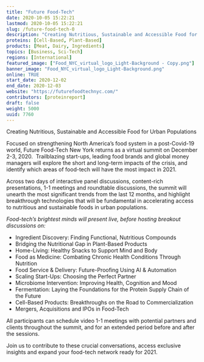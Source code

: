 ```yaml
---
title: "Future Food-Tech"
date: 2020-10-05 15:22:21
lastmod: 2020-10-05 15:22:21
slug: /future-food-tech-0
description: "Creating Nutritious, Sustainable and Accessible Food for Urban PopulationsFocused on strengthening North America’s food system in a post-Covid-19 world, Future Food-Tech New York returns as a virtual summit on December 2-3, 2020.  Trailblazing start-ups, leading food brands and global money managers will explore the short and long-term impacts of the crisis, and identify which areas of food-tech will have the most impact in 2021."
proteins: [Cell-Based, Plant-Based]
products: [Meat, Dairy, Ingredients]
topics: [Business, Sci-Tech]
regions: [International]
featured_image: ["Food_NYC_virtual_logo_Light-Background - Copy.png"]
banner_image: "Food_NYC_virtual_logo_Light-Background.png"
online: TRUE
start_date: 2020-12-02
end_date: 2020-12-03
website: "https://futurefoodtechnyc.com/"
contributors: [proteinreport]
draft: false
weight: 5000
uuid: 7760
---
```

<p>Creating Nutritious, Sustainable and Accessible Food for Urban Populations</p>
<p>Focused on strengthening North America’s food system in a post-Covid-19 world, Future Food-Tech New York returns as a virtual summit on December 2-3, 2020.  Trailblazing start-ups, leading food brands and global money managers will explore the short and long-term impacts of the crisis, and identify which areas of food-tech will have the most impact in 2021.</p>
<p>Across two days of interactive panel discussions, content-rich presentations, 1-1 meetings and roundtable discussions, the summit will unearth the most significant trends from the last 12 months, and highlight breakthrough technologies that will be fundamental in accelerating access to nutritious and sustainable foods in urban populations.</p>
<p><em>Food-tech’s brightest minds will present live, before hosting breakout discussions on:</em></p>
<ul>
<li>Ingredient Discovery: Finding Functional, Nutritious Compounds</li>
<li>Bridging the Nutritional Gap in Plant-Based Products</li>
<li>Home-Living: Healthy Snacks to Support Mind and Body</li>
<li>Food as Medicine: Combating Chronic Health Conditions Through Nutrition</li>
<li>Food Service & Delivery: Future-Proofing Using AI & Automation</li>
<li>Scaling Start-Ups: Choosing the Perfect Partner</li>
<li>Microbiome Intervention: Improving Health, Cognition and Mood</li>
<li>Fermentation: Laying the Foundations for the Protein Supply Chain of the Future</li>
<li>Cell-Based Products: Breakthroughs on the Road to Commercialization</li>
<li>Mergers, Acquisitions and IPOs in Food-Tech</li>
</ul>
<p>All participants can schedule video 1-1 meetings with potential partners and clients throughout the summit, and for an extended period before and after the sessions.</p>
<p>Join us to contribute to these crucial conversations, access exclusive insights and expand your food-tech network ready for 2021.</p>
